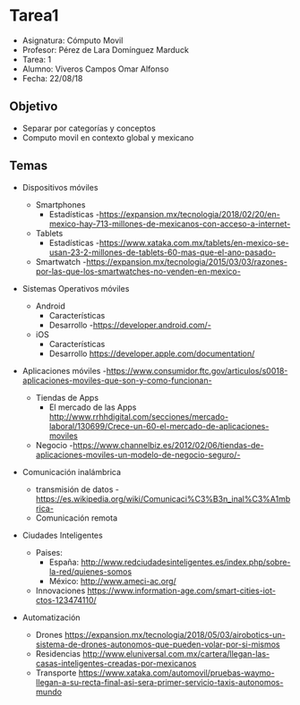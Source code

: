 # Tarea1
* Asignatura: Cómputo Movil
* Profesor: Pérez de Lara Domínguez Marduck
* Tarea: 1
* Alumno: Viveros Campos Omar Alfonso
* Fecha: 22/08/18 

## Objetivo

* Separar por categorías y conceptos
* Computo movil en contexto global y mexicano

## Temas

* Dispositivos móviles
  * Smartphones
    * Estadísticas    -https://expansion.mx/tecnologia/2018/02/20/en-mexico-hay-713-millones-de-mexicanos-con-acceso-a-internet-
  * Tablets
    * Estadísticas    -https://www.xataka.com.mx/tablets/en-mexico-se-usan-23-2-millones-de-tablets-60-mas-que-el-ano-pasado-
  * Smartwatch        -https://expansion.mx/tecnologia/2015/03/03/razones-por-las-que-los-smartwatches-no-venden-en-mexico-
* Sistemas Operativos móviles
  * Android
    * Características                  
    * Desarrollo                       -https://developer.android.com/-
  * iOS
    * Características                  
    * Desarrollo                       https://developer.apple.com/documentation/
* Aplicaciones móviles                -https://www.consumidor.ftc.gov/articulos/s0018-aplicaciones-moviles-que-son-y-como-funcionan-
  * Tiendas de Apps                   
    * El mercado de las Apps         http://www.rrhhdigital.com/secciones/mercado-laboral/130699/Crece-un-60-el-mercado-de-aplicaciones-moviles
  * Negocio                            -https://www.channelbiz.es/2012/02/06/tiendas-de-aplicaciones-moviles-un-modelo-de-negocio-seguro/-
  
* Comunicación inalámbrica
  * transmisión de datos               -https://es.wikipedia.org/wiki/Comunicaci%C3%B3n_inal%C3%A1mbrica-
  * Comunicación remota
  
* Ciudades Inteligentes
  * Paises:
    * España: http://www.redciudadesinteligentes.es/index.php/sobre-la-red/quienes-somos
    * México: http://www.ameci-ac.org/
  * Innovaciones https://www.information-age.com/smart-cities-iot-ctos-123474110/

* Automatización
  * Drones   https://expansion.mx/tecnologia/2018/05/03/airobotics-un-sistema-de-drones-autonomos-que-pueden-volar-por-si-mismos
  * Residencias    http://www.eluniversal.com.mx/cartera/llegan-las-casas-inteligentes-creadas-por-mexicanos
  * Transporte  https://www.xataka.com/automovil/pruebas-waymo-llegan-a-su-recta-final-asi-sera-primer-servicio-taxis-autonomos-mundo
   
  
  

